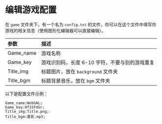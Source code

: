 # 编辑游戏配置

在 `game` 文件夹下，有一个名为 `config.txt` 的文件，你可以在这个文件中填写你游戏的相关信息（使用图形化编辑器可以直接编辑）。

| 参数       | 描述                                            |
| :--------- | :--------------------------------------------- |
| Game_name  | 游戏名称                                        |
| Game_key   | 游戏识别码，长度 6-10 字符，不要与别的游戏重复    |
| Title_img  | 标题图片，放在 `background` 文件夹             |
| Title_bgm  | 标题背景音乐，放在 `bgm` 文件夹                |

以下是配置文件示例：

``` text
Game_name:WebGAL; 
Game_key:0f33fdGr;
Title_img:Title.png;
Title_bgm:夏影.mp3;
```
